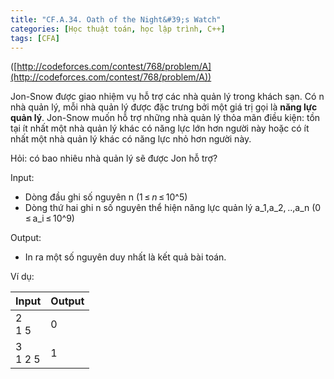 ```yaml
---
title: "CF.A.34. Oath of the Night&#39;s Watch"
categories: [Học thuật toán, học lập trình, C++]
tags: [CFA]
---
```


([http://codeforces.com/contest/768/problem/A](http://codeforces.com/contest/768/problem/A))

Jon-Snow được giao nhiệm vụ hỗ trợ các nhà quản lý trong khách sạn. Có n nhà quản lý, mỗi nhà quản lý được đặc trưng bởi một giá trị gọi là **năng lực quản lý**. Jon-Snow muốn hỗ trợ những nhà quản lý thỏa mãn điều kiện: tồn tại ít nhất một nhà quản lý khác có năng lực lớn hơn người này hoặc có ít nhất một nhà quản lý khác có năng lực nhỏ hơn người này.

Hỏi: có bao nhiêu nhà quản lý sẽ được Jon hỗ trợ?

Input:

- Dòng đầu ghi số nguyên n (1 ≤ _n_ ≤ 10^5)
- Dòng thứ hai ghi n số nguyên thể hiện năng lực quản lý a_1,a_2, ..,a_n (0 ≤ a_i ≤ 10^9)

Output:

- In ra một số nguyên duy nhất là kết quả bài toán.

Ví dụ:

| **Input** | **Output** |
| --- | --- |
| 2<br>1 5 | 0 |
| 3<br>1 2 5 | 1
